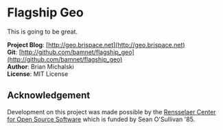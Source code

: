Flagship Geo
============

This is going to be great.

**Project Blog**:  [http://geo.brispace.net](http://geo.brispace.net)   
**Git**:       [http://github.com/bamnet/flagship_geo](http://github.com/bamnet/flagship_geo)  
**Author**:    Brian Michalski  
**License**:   MIT License  

Acknowledgement
---------------
Development on this project was made possible by the [Rensselaer Center for Open Source Software](http://rcos.cs.rpi.edu/) which is funded by Sean O'Sullivan '85.


